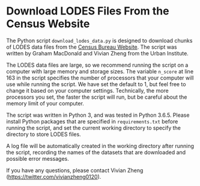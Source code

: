 # Download LODES Files From the Census Website

The Python script `download_lodes_data.py` is designed to download chunks of LODES data files from the [Census Bureau Website](https://lehd.ces.census.gov/data/#lodes). The script was written by Graham MacDonald and Vivian Zheng from the Urban Institute.

The LODES data files are large, so we recommend running the script on a computer with large memory and storage sizes. The variable `n_score` at line 163 in the script specifies the number of processors that your computer will use while running the script. We have set the default to 1, but feel free to change it based on your computer settings. Technically, the more processors you set, the faster the script will run, but be careful about the memory limit of your computer. 

The script was written in Python 3, and was tested in Python 3.6.5. Please install Python packages that are specified in `requirements.txt` before running the script, and set the current working directory to specify the directory to store LODES files.

A log file will be automatically created in the working directory after running the script, recording the names of the datasets that are downloaded and possible error messages.

If you have any questions, please contact Vivian Zheng (https://twitter.com/vivianzheng0120).
